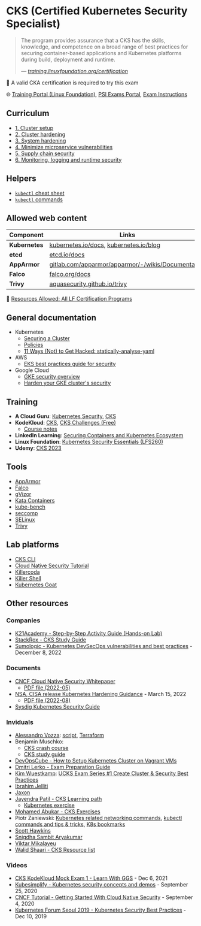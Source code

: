 #  CKS (Certified Kubernetes Security Specialist)

> The program provides assurance that a CKS has the skills, knowledge, and competence on a broad range of best practices for securing container-based applications and Kubernetes platforms during build, deployment and runtime.
>
> &mdash; <cite>[training.linuxfoundation.org/certification](https://training.linuxfoundation.org/certification/certified-kubernetes-security-specialist/)</cite>

🚩 A valid CKA certification is required to try this exam

🌐 [Training Portal (Linux Foundation)](https://trainingportal.linuxfoundation.org/learn/dashboard), [PSI Exams Portal](https://test-takers.psiexams.com/linux/manage/my-tests), [Exam Instructions](https://docs.linuxfoundation.org/tc-docs/certification/important-instructions-cks)

## Curriculum

* [1. Cluster setup](1-cluster-setup.md)
* [2. Cluster hardening](2-cluster-hardening.md)
* [3. System hardening](3-system-hardening.md)
* [4. Minimize microservice vulnerabilities](4-minimize-microservice-vulnerabilities.md)
* [5. Supply chain security](5-supply-chain-security.md)
* [6. Monitoring, logging and runtime security](6-monitoring-logging-runtime-security.md)

## Helpers

* [`kubectl` cheat sheet](https://kubernetes.io/docs/reference/kubectl/cheatsheet/)
* [`kubectl` commands](https://kubernetes.io/docs/reference/generated/kubectl/kubectl-commands)

## Allowed web content

Component      | Links
---------------|-----------------------------------------------------------------------------------------------------------------
**Kubernetes** | [kubernetes.io/docs](https://kubernetes.io/docs/), [kubernetes.io/blog](https://kubernetes.io/blog/)
**etcd**       | [etcd.io/docs](https://etcd.io/docs/)
**AppArmor**   | [gitlab.com/apparmor/apparmor/-/wikis/Documentation](https://gitlab.com/apparmor/apparmor/-/wikis/Documentation)
**Falco**      | [falco.org/docs](https://falco.org/docs/)
**Trivy**      | [aquasecurity.github.io/trivy](https://aquasecurity.github.io/trivy/)

📌 [Resources Allowed: All LF Certification Programs](https://docs.linuxfoundation.org/tc-docs/certification/certification-resources-allowed#certified-kubernetes-security-specialist-cks)

## General documentation

* Kubernetes
  * [Securing a Cluster](https://kubernetes.io/docs/tasks/administer-cluster/securing-a-cluster/)
  * [Policies](https://kubernetes.io/docs/concepts/policy/)
  * [11 Ways (Not) to Get Hacked: statically-analyse-yaml](https://kubernetes.io/blog/2018/07/18/11-ways-not-to-get-hacked/)
* AWS
  * [EKS best practices guide for security](https://aws.github.io/aws-eks-best-practices/security/docs/)
* Google Cloud
  * [GKE security overview](https://cloud.google.com/kubernetes-engine/docs/concepts/security-overview)
  * [Harden your GKE cluster's security](https://cloud.google.com/kubernetes-engine/docs/how-to/hardening-your-cluster)

## Training

* **A Cloud Guru**: [Kubernetes Security](https://learn.acloud.guru/course/7d2c29e7-cdb2-4f44-8744-06332f47040e/dashboard), [CKS](https://learn.acloud.guru/course/certified-kubernetes-security-specialist/dashboard)
* **KodeKloud**: [CKS](https://kodekloud.com/courses/certified-kubernetes-security-specialist-cks/), [CKS Challenges (Free)](https://kodekloud.com/courses/certified-kubernetes-security-specialist-cks/)
  * [Course notes](https://github.com/kodekloudhub/certified-kubernetes-security-specialist-cks-course)
* **LinkedIn Learning**: [Securing Containers and Kubernetes Ecosystem](https://www.linkedin.com/learning/securing-containers-and-kubernetes-ecosystem/protect-your-containers-and-kubernetes-ecosystem)
* **Linux Foundation**: [Kubernetes Security Essentials (LFS260)](https://training.linuxfoundation.org/training/kubernetes-security-essentials-lfs260/)
* **Udemy**: [CKS 2023](https://www.udemy.com/course/certified-kubernetes-security-specialist/)

## Tools

* [AppArmor](tools/apparmor.md)
* [Falco](tools/falco.md)
* [gVizor](tools/gvizor.md)
* [Kata Containers](tools/katacontainers.md)
* [kube-bench](tools/kube-bench.md)
* [seccomp](tools/seccomp.md)
* [SELinux](tools/selinux.md)
* [Trivy](tools/trivy.md)

## Lab platforms

* [CKS CLI](https://cks.kubernetes.tn/)
* [Cloud Native Security Tutorial](https://tutorial.kubernetes-security.info/)
* [Killercoda](https://killercoda.com/killer-shell-cks)
* [Killer Shell](https://github.com/killer-sh/cks-course-environment)
* [Kubernetes Goat](https://madhuakula.com/kubernetes-goat/)

## Other resources

### Companies

* [K21Academy - Step-by-Step Activity Guide (Hands-on Lab)](https://k21academy.com/docker-kubernetes/certified-kubernetes-security-specialist-cks-step-by-step-activity-guide-hands-on-lab/#)
* [StackRox - CKS Study Guide](https://github.com/stackrox/Kubernetes_Security_Specialist_Study_Guide)
* [Sumologic - Kubernetes DevSecOps vulnerabilities and best practices](https://www.sumologic.com/blog/kubernetes-devsecops/) - December 8, 2022

### Documents

* [CNCF Cloud Native Security Whitepaper](https://github.com/cncf/tag-security/tree/main/security-whitepaper)
  * [PDF file (2022-05)](https://github.com/cncf/tag-security/blob/main/security-whitepaper/v2/CNCF_cloud-native-security-whitepaper-May2022-v2.pdf)
* [NSA, CISA release Kubernetes Hardening Guidance](https://www.nsa.gov/Press-Room/News-Highlights/Article/Article/2716980/nsa-cisa-release-kubernetes-hardening-guidance/) - March 15, 2022
  * [PDF file (2022-08)](https://media.defense.gov/2022/Aug/29/2003066362/-1/-1/0/CTR_KUBERNETES_HARDENING_GUIDANCE_1.2_20220829.PDF)
* [Sysdig Kubernetes Security Guide](https://sysdig.com/s-kubernetes-security-guide/)

### Inviduals

* [Alessandro Vozza](https://medium.com/@ams0): [script](https://gist.githubusercontent.com/ams0/0e57d15d53782c2c2259cce8545caa70/raw/d4e0686e4dc068ea146717af5d5a7be3dab97a4c/kubeadm-containerd.sh), [Terraform](https://github.com/ams0/CKS/blob/main/kubeadm-containerd-multinode/readme.md)
* Benjamin Muschko:
  * [CKS crash course](https://github.com/bmuschko/cks-crash-course)
  * [CKS study guide](https://github.com/bmuschko/cks-study-guide)
* [DevOpsCube - How to Setup Kubernetes Cluster on Vagrant VMs](https://devopscube.com/kubernetes-cluster-vagrant/)
* [Dmitri Lerko - Exam Preparation Guide](https://deploy.live/blog/cks-certified-kubernetes-security-specialist-exam-preparation-guide/)
* [Kim Wuestkamp](https://wuestkamp.medium.com/): [UCKS Exam Series #1 Create Cluster & Security Best Practices](https://itnext.io/cks-exam-series-1-create-cluster-security-best-practices-50e35aaa67ae)
* [Ibrahim Jelliti](https://github.com/ibrahimjelliti/CKSS-Certified-Kubernetes-Security-Specialist)
* [Jaxon](https://github.com/theJaxon/CKS)
* [Jayendra Patil - CKS Learning path](https://jayendrapatil.com/certified-kubernetes-security-specialist-cks-learning-path/)
  * [Kubernetes exercise](https://github.com/jayendrapatil/kubernetes-exercises)
* [Mohamed Abukar - CKS Exercises](https://github.com/moabukar/CKS-Exercises-Certified-Kubernetes-Security-Specialist)
* Piotr Zaniewski: [Kubernetes related networking commands](https://gist.github.com/Piotr1215/23cf678d74079f98dc7be731e6a3f1d1#file-cka-networking-commands-md), [kubectl commands and tips & tricks](https://gist.github.com/Piotr1215/443fb83c89958139f0c67ec70b111da2#file-kubectl-commands-md), [K8s bookmarks](https://gist.github.com/Piotr1215/016ba7218a1a949574786fb9b92382c1#file-k8s-bookmarks-cka-ckad-html)
* [Scott Hawkins](https://github.com/echoboomer/k8s-cks-notes)
* [Snigdha Sambit Aryakumar](https://github.com/snigdhasambitak/cks)
* [Viktar Mikalayeu](https://github.com/ViktorUJ/cks)
* [Walid Shaari - CKS Resource list](https://github.com/walidshaari/Certified-Kubernetes-Security-Specialist)

### Videos

* [CKS KodeKloud Mock Exam 1 - Learn With GGS](https://www.youtube.com/watch?v=7eH7vfT0axA&list=PLglXbBWxN2H9-ATq0ShHVlMWskhRgvdJz) - Dec 6, 2021
* [Kubesimplify - Kubernetes security concepts and demos](https://youtu.be/VjlvS-qiz_U) - September 25, 2020
* [CNCF Tutorial - Getting Started With Cloud Native Security](https://youtu.be/MisS3wSds40) - September 4, 2020
* [Kubernetes Forum Seoul 2019 - Kubernetes Security Best Practices](https://youtu.be/wqsUfvRyYpw) - Dec 10, 2019
